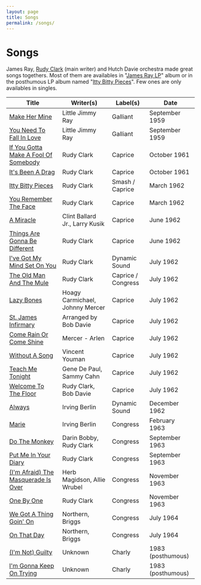 ```yaml
---
layout: page
title: Songs
permalink: /songs/
---
```


# Songs

James Ray, [Rudy Clark](https://en.wikipedia.org/wiki/Rudy_Clark) (main writer) and Hutch Davie orchestra made great songs togethers. Most of them are availables in "[James Ray LP](https://www.discogs.com/release/3221079-James-Ray-James-Ray)" album or in the posthumous LP album named "[Itty Bitty Pieces](https://www.discogs.com/release/3016494-James-Ray-Itty-Bitty-Pieces)". Few ones are only availables in singles.

| Title | Writer(s) | Label(s) | Date | 
| --- | --- | --- | --- |
| [Make Her Mine](https://www.youtube.com/watch?v=r0ptmu3QHI8) | Little Jimmy Ray | Galliant | September 1959 |
| [You Need To Fall In Love](https://www.youtube.com/watch?v=a21ujJ22t3s) | Little Jimmy Ray | Galliant | September 1959 |
| [If You Gotta Make A Fool Of Somebody](https://www.youtube.com/watch?v=sperNZW6A8k) | Rudy Clark | Caprice | October 1961 |
| [It's Been A Drag](https://www.youtube.com/watch?v=Z8zyY8Q37fk) | Rudy Clark | Caprice | October 1961 |
| [Itty Bitty Pieces](https://www.youtube.com/watch?v=56Tv8PjAF5Y) | Rudy Clark | Smash / Caprice | March 1962 |
| [You Remember The Face](https://www.youtube.com/watch?v=ZR7JAQcVPgM) | Rudy Clark | Caprice | March 1962 |
| [A Miracle](https://www.youtube.com/watch?v=s9y2VSHu2I8) | Clint Ballard Jr., Larry Kusik | Caprice | June 1962 |
| [Things Are Gonna Be Different](https://www.youtube.com/watch?v=_78nuECv3Do) | Rudy Clark | Caprice | June 1962 |
| [I've Got My Mind Set On You](https://www.youtube.com/watch?v=dSNbpBOf80A) | Rudy Clark | Dynamic Sound | July 1962 |
| [The Old Man And The Mule](https://www.youtube.com/watch?v=9H6uo_a24xU) | Rudy Clark | Caprice / Congress | July 1962 |
| [Lazy Bones](https://www.youtube.com/watch?v=Apj1Cvkc55o) | Hoagy Carmichael, Johnny Mercer | Caprice | July 1962 |
| [St. James Infirmary](https://www.youtube.com/watch?v=lAP2bfSE_2s) | Arranged by Bob Davie | Caprice | July 1962 |
| [Come Rain Or Come Shine](https://www.youtube.com/watch?v=2uZ1bjzcJME) | Mercer - Arlen | Caprice | July 1962 |
| [Without A Song](https://www.youtube.com/watch?v=vVQ447pzuzU) | Vincent Youman | Caprice | July 1962 |
| [Teach Me Tonight](https://www.youtube.com/watch?v=Z3g0ktzpZXs) | Gene De Paul, Sammy Cahn | Caprice | July 1962 |
| [Welcome To The Floor](https://www.youtube.com/watch?v=xDs6FBXgC60) | Rudy Clark, Bob Davie | Caprice | July 1962 |
| [Always](https://www.youtube.com/watch?v=RwJwHDQvj_s) | Irving Berlin | Dynamic Sound | December 1962 |
| [Marie](https://www.youtube.com/watch?v=xVRQULoAq8U) | Irving Berlin | Congress | February 1963 |
| [Do The Monkey](https://www.youtube.com/watch?v=4VttO0uJH_Q) | Darin Bobby, Rudy Clark | Congress | September 1963 |
| [Put Me In Your Diary](https://www.youtube.com/watch?v=sTOyZlzDekQ) | Rudy Clark | Congress | September 1963 |
| [(I'm Afraid) The Masquerade Is Over](https://www.youtube.com/watch?v=aEqzGMSyVOU) | Herb Magidson, Allie Wrubel | Congress | November 1963 |
| [One By One](https://www.youtube.com/watch?v=qAnOf4q-6uA) | Rudy Clark | Congress | November 1963 |
| [We Got A Thing Goin' On](https://www.youtube.com/watch?v=jUdfMkWEpFQ) | Northern, Briggs | Congress | July 1964 |
| [On That Day](https://www.youtube.com/watch?v=Lg7g_tXujyg) | Northern, Briggs | Congress | July 1964 |
| [(I'm Not) Guilty](https://www.youtube.com/watch?v=ErTy6JLe9c0) | Unknown | Charly | 1983 (posthumous) |
| [I'm Gonna Keep On Trying](https://www.youtube.com/watch?v=qbvnqetOx5k) | Unknown | Charly | 1983 (posthumous) |



